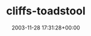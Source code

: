 ---
title:		"cliffs-toadstool"
type:		"photos"
mediatype:		"upload"
description:		"TBC"
date:		"2003-11-28 17:31:28+00:00"
album:		"nature"
filename:		"cliffs-toadstool.md"
series:		""
cl_public_id:		"nature/cliffs-toadstool"
cl_version:		1497005029
format:		"jpg"
bytes:		1790666
width:		2160
height:		1440
colours:
- "#D3DEF4"
- "#343B1B"
- "#3B341D"
- "#242D05"
- "#3D2820"
- "#705240"
- "#725F40"
- "#D7C2B7"
- "#262005"
- "#7E6F69"
- "#25371D"
- "#566435"
- "#DEEBF7"
- "#1E0B04"
- "#6A663C"
- "#0C1F02"
- "#413D36"
- "#CEA586"
- "#616538"
- "#7E7E8F"
- "#D2AF84"
exposure_mode:		"Auto"
program:		"Program AE"
aperture:		"2.8"
focal_length:		"8.0 mm"
iso:		"200"
shutter_speed:		"1/8"
metering:		"Average"
flash:		"Off, Did not fire"
white_balance:		"Auto"
colour_temp:		"No colour temperature"
has_crop:		"No"
orientation:		"Horizontal (normal)"
camera_model:		"KODAK DX4330 DIGITAL CAMERA"
lens_info:		"No lens info"
artist:		"No artist info"
x_resolution:		"230"
y_resolution:		"230"
---